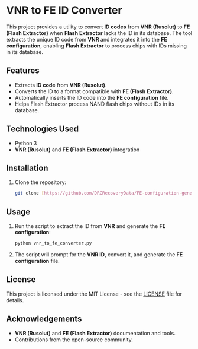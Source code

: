 # VNR to FE ID Converter

This project provides a utility to convert **ID codes** from **VNR (Rusolut)** to **FE (Flash Extractor)** when **Flash Extractor** lacks the ID in its database. The tool extracts the unique ID code from **VNR** and integrates it into the **FE configuration**, enabling **Flash Extractor** to process chips with IDs missing in its database.

## Features
- Extracts **ID code** from **VNR (Rusolut)**.
- Converts the ID to a format compatible with **FE (Flash Extractor)**.
- Automatically inserts the ID code into the **FE configuration** file.
- Helps Flash Extractor process NAND flash chips without IDs in its database.

## Technologies Used
- Python 3
- **VNR (Rusolut)** and **FE (Flash Extractor)** integration

## Installation

1. Clone the repository:
   ```bash
   git clone [https://github.com/DRCRecoveryData/FE-configuration-generator.git]
   ```

## Usage

1. Run the script to extract the ID from **VNR** and generate the **FE configuration**:
   ```bash
   python vnr_to_fe_converter.py
   ```

2. The script will prompt for the **VNR ID**, convert it, and generate the **FE configuration** file.

## License
This project is licensed under the MIT License - see the [LICENSE](LICENSE) file for details.

## Acknowledgements
- **VNR (Rusolut)** and **FE (Flash Extractor)** documentation and tools.
- Contributions from the open-source community.
